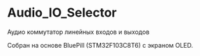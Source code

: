 # Audio_IO_Selector
Аудио коммутатор линейных входов и выходов

Собран на основе BluePill (STM32F103C8T6) с экраном OLED.
